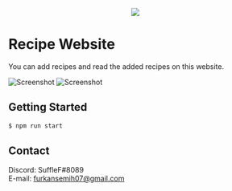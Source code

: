 <p align="center">
<img src="https://cdn.discordapp.com/attachments/694649301938470922/1094050377256665159/logo.png">
</p>

# Recipe Website
You can add recipes and read the added recipes on this website.


![Screenshot](https://cdn.discordapp.com/attachments/694649301938470922/1094051207011639336/image.png?ex=66d6fc56&is=66d5aad6&hm=b5c7d98fd0c91029c358a7c80d3a0d92921d5da676a0bb2fade682b58dc97a1a&)
![Screenshot](https://cdn.discordapp.com/attachments/694649301938470922/1094051285365428264/image.png?ex=66d6fc68&is=66d5aae8&hm=87ba19d7a50209a67f4c7711b4373983951187b75d1e6f75b090c9b9886a2a34&)

## Getting Started
```bash
$ npm run start
```

## Contact
Discord: SuffleF#8089
<br>
E-mail: furkansemih07@gmail.com
